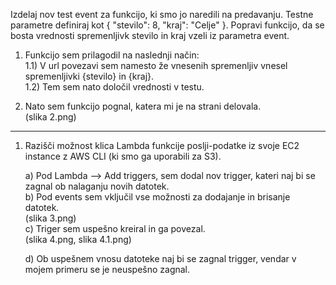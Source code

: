 Izdelaj nov test event za funkcijo, ki smo jo naredili na predavanju. Testne parametre definiraj kot 
{ "stevilo": 8, "kraj": "Celje" }. Popravi funkcijo, da se bosta vrednosti spremenljivk stevilo in 
kraj vzeli iz parametra event.  

1) Funkcijo sem prilagodil na naslednji način:  
   1.1) V url povezavi sem namesto že vnesenih spremenljiv vnesel spremenljivki {stevilo} in {kraj}.  
   1.2) Tem sem nato določil vrednosti v testu.  

2) Nato sem funkcijo pognal, katera mi je na strani delovala.  
   (slika 2.png)  

---

1. Razišči možnost klica Lambda funkcije poslji-podatke iz svoje EC2 instance z AWS CLI (ki smo ga uporabili za S3).  

   a) Pod Lambda --> Add triggers, sem dodal nov trigger, kateri naj bi se zagnal ob nalaganju novih datotek.  
   b) Pod events sem vključil vse možnosti za dodajanje in brisanje datotek.  
   (slika 3.png)  
   c) Triger sem uspešno kreiral in ga povezal.  
   (slika 4.png, slika 4.1.png)  

   d) Ob uspešnem vnosu datoteke naj bi se zagnal trigger, vendar v mojem primeru se je neuspešno zagnal.  
